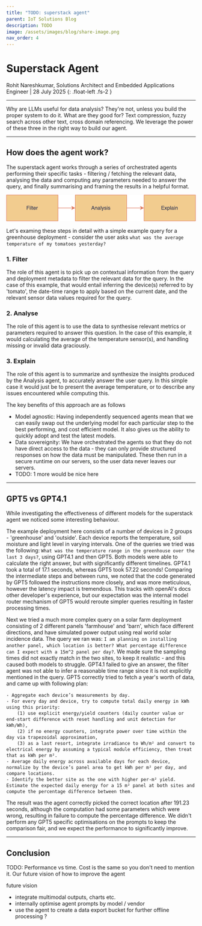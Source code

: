 ```yaml
---
title: "TODO: superstack agent"
parent: IoT Solutions Blog
description: TODO
image: /assets/images/blog/share-image.png
nav_order: 4
---
```


# **Superstack Agent**

Rohit Nareshkumar, Solutions Architect and Embedded Applications Engineer \| 28 July 2025
{: .float-left .fs-2 }

---

Why are LLMs useful for data analysis? They're not, unless you build the proper system to do it. What are they good for? Text compression, fuzzy search across other text, cross domain referencing. We leverage the power of these three in the right way to build our agent.

---

## How does the agent work? 

The superstack agent works through a series of orchestrated agents performing their specific tasks - filtering / fetching the relevant data, analysing the data and computing any parameters needed to answer the query, and finally summarising and framing the results in a helpful format. 

![block diagram showing the agent pipeline](/assets/images/blog/agent-pipeline.drawio.svg)

Let's examing these steps in detail with a simple example query for a greenhouse deployment - consider the user asks `what was the average temperature of my tomatoes yesterday?`

### 1. Filter
The role of this agent is to pick up on contextual information from the query and deployment metadata to filter the relevant data for the query. In the case of this example, that would entail inferring the device(s) referred to by 'tomato', the date-time range to apply based on the current date, and the relevant sensor data values required for the query.

### 2. Analyse
The role of this agent is to use the data to synthesise relevant metrics or parameters required to answer this question. In the case of this example, it would calculating the average of the temperature sensor(s), and handling missing or invalid data graciously.

### 3. Explain
The role of this agent is to summarize and synthesize the insights produced by the Analysis agent, to accurately answer the user query. In this simple case it would just be to present the average temperature, or to describe any issues encountered while computing this.

The key benefits of this approach are as follows
- Model agnostic: Having independently sequenced agents mean that we can easily swap out the underlying model for each particular step to the best performing, and cost efficient model. It also gives us the ability to quickly adopt and test the latest models.
- Data sovereignity: We have orchestrated the agents so that they do not have direct access to the data - they can only provide structured responses on how the data must be manipulated. These then run in a secure runtime on our servers, so the user data never leaves our servers.
- TODO: 1 more would be nice here

---

## GPT5 vs GPT4.1
While investigating the effectiveness of different models for the superstack agent we noticed some interesting behaviour.

The example deployment here consists of a number of devices in 2 groups - 'greenhouse' and 'outside'. Each device reports the temperature, soil moisture and light level in varying intervals.
One of the queries we tried was the following: `What was the temperature range in the greenhouse over the last 3 days?`, using GPT4.1 and then GPT5.
Both models were able to calculate the right answer, but with significantly different timelines. GPT4.1 took a total of 17.1 seconds, whereas GPT5 took 57.22 seconds! Comparing the intermediate steps and between runs, we noted that the code generated by GPT5 followed the instructions more closely, and was more meticulous, however the latency impact is tremendous. This tracks with openAI's docs other developer's experience, but our expectation was the internal model router mechanism of GPT5 would reroute simpler queries resulting in faster processing times.

Next we tried a much more complex query on a solar farm deployment consisting of 2 different panels 'farmhouse' and 'barn', which face different directions, and have simulated power output using real world solar incidence data. The query we ran was: `I am planning on installing another panel, which location is better? What percentage difference can I expect with a 15m^2 panel per day?`. We made sure the sampling times did not exactly match in the two sites, to keep it realistic - and this caused both models to struggle. GPT4.1 failed to give an answer, the filter agent was not able to infer a reasonable time range since it is not explicitly mentioned in the query. GPT5 correctly tried to fetch a year's worth of data, and came up with following plan:
```
- Aggregate each device’s measurements by day. 
- For every day and device, try to compute total daily energy in kWh using this priority: 
    (1) use explicit energy/yield counters (daily counter value or end-start difference with reset handling and unit detection for kWh/Wh), 
    (2) if no energy counters, integrate power over time within the day via trapezoidal approximation, 
    (3) as a last resort, integrate irradiance to Wh/m² and convert to electrical energy by assuming a typical module efficiency, then treat that as kWh per m². 
- Average daily energy across available days for each device, normalize by the device’s panel area to get kWh per m² per day, and compare locations. 
- Identify the better site as the one with higher per‑m² yield. Estimate the expected daily energy for a 15 m² panel at both sites and compute the percentage difference between them.
```
The result was the agent correctly picked the correct location after 191.23 seconds, although the computation had some parameters which were wrong, resulting in failure to compute the percentage difference. We didn't perform any GPT5 specific optimisations on the prompts to keep the comparison fair, and we expect the performance to significantly improve.

---

## Conclusion

TODO:
Performance vs time. Cost is the same so you don't need to mention it. Our future vision of how to improve the agent

future vision
- integrate multimodal outputs, charts etc.
- internally optimise agent prompts by model / vendor
- use the agent to create a data export bucket for further offline processing ?